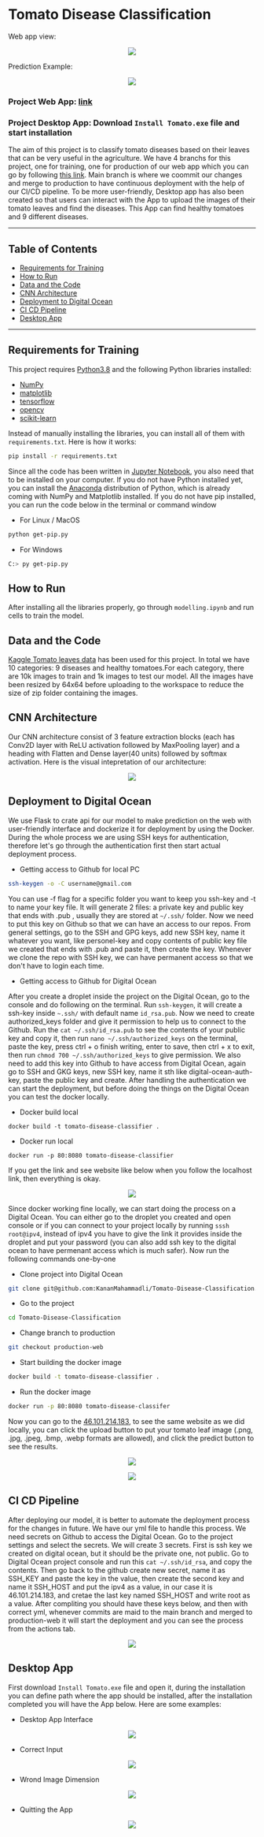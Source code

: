 # Tomato Disease Classification
Web app view:
<p align="center">
  <img src = ./assets/web_1.png>
</p>

Prediction Example:
<p align="center">
  <img src = ./assets/web_2.png>
</p>



### Project Web App: [link](https://kananmahammadli-improved-orbit-xpwj9jx4v7gf6rgg-2001.preview.app.github.dev/)

### Project Desktop App: Download `Install Tomato.exe` file and start installation

The aim of this project is to classify tomato diseases based on their leaves that can be very useful in the agriculture. We have 4 branchs for this project, one for training, one for production of our web app which you can go by following [this link](http://46.101.214.183/). Main branch is where we coommit our changes and merge to production to have continuous deployment with the help of our CI/CD pipeline. To be more user-friendly, Desktop app has also been created so that users can interact with the App to upload the images of their tomato leaves and find the diseases. This App can find healthy tomatoes and 9 different diseases.

---

## Table of Contents

- [Requirements for Training](#requirements-for-training)
- [How to Run](#how-to-run)
- [Data and the Code](#data-and-the-code)
- [CNN Architecture](#cnn-architecture)
- [Deployment to Digital Ocean](#deployment-to-digital-ocean)
- [CI CD Pipeline](#ci-cd-pipeline)
- [Desktop App](#desktop-app)

---

## Requirements for Training

This project requires [Python3.8](https://www.python.org/downloads/release/python-380/) and the following Python libraries installed:

- [NumPy](https://numpy.org/)
- [matplotlib](https://matplotlib.org/)
- [tensorflow](https://www.tensorflow.org/)
- [opencv](https://opencv.org/)
- [scikit-learn](https://scikit-learn.org/stable/)

Instead of manually installing the libraries, you can install all of them with `requirements.txt`. Here is how it works:


```bash
pip install -r requirements.txt
```

Since all the code has been written in [Jupyter Notebook](http://jupyter.org/install.html), you also need that to be installed on your computer.
If you do not have Python installed yet, you can install the [Anaconda](https://www.anaconda.com/download/) distribution of Python, which is already coming with NumPy and Matplotlib installed.
If you do not have pip installed, you can run the code below in the terminal or command window

- For Linux / MacOS

```bash
python get-pip.py
```

- For Windows

```bash
C:> py get-pip.py
```

## How to Run

After installing all the libraries properly, go through `modelling.ipynb` and run cells to train the model.

## Data and the Code

[Kaggle Tomato leaves data](https://www.kaggle.com/kaustubhb999/tomatoleaf) has been used for this project. In total we have 10 categories: 9 diseases and healthy tomatoes.For each category, there are 10k images to train and 1k images to test our model. All the images have been resized by 64x64 before uploading to the workspace to reduce the size of zip folder containing the images.



## CNN Architecture

Our CNN architecture consist of 3 feature extraction blocks (each has Conv2D layer with ReLU activation followed by MaxPooling layer) and a heading with Flatten and Dense layer(40 units) followed by softmax activation. Here is the visual intepretation of our architecture:


<p align="center">
  <img src = ./assets/model_architecture.png>
</p>

## Deployment to Digital Ocean

We use Flask to crate api for our model to make prediction on the web with user-friendly interface and dockerize it for deployment by using the Docker. During the whole process we are using SSH keys for authentication, therefore let's go through the authentication first then start actual deployment process.



- Getting access to Github for local PC

 

```bash
ssh-keygen -o -C username@gmail.com
```

You can use -f flag for a specific folder you want to keep you ssh-key and -t to name your key file. It will generate 2 files: a private key and public key that ends with .pub
, usually they are stored at `~/.ssh/` folder. Now we need to put this key on Github so that we can have an access to our repos. From general settings, go to the SSH and GPG keys, add new SSH key, name it whatever you want, like personel-key and copy contents of public key file we created that ends with .pub and paste it, then create the key. Whenever we clone the repo with SSH key, we can have permanent access so that we don't have to login each time.

- Getting access to Github for Digital Ocean

After you create a droplet inside the project on the Digital Ocean, go to the console and do following on the terminal. Run `ssh-keygen`, it will create a ssh-key inside `~.ssh/` with default name `id_rsa.pub`. Now we need to create authorized_keys folder and give it permission to help us to connect to the Github. Run the `cat ~/.ssh/id_rsa.pub` to see the contents of your public key and copy it, then run `nano ~/.ssh/authorized_keys` on the terminal, paste the key, press ctrl + o finish writing, enter to save, then ctrl + x to exit, then run `chmod 700 ~/.ssh/authorized_keys` to give permission. We also need to add this key into Github to have access from Digital Ocean, again go to SSH and GKG keys, new SSH key, name it sth like digital-ocean-auth-key, paste the public key and create. 
After handling the authentication we can start the deployment, but before doing the things on the Digital Ocean you can test the docker locally.

- Docker build local
  

`docker build -t tomato-disease-classifier .`

- Docker run local
  

`docker run -p 80:8080 tomato-disease-classifier`


If you get the link and see website like below when you follow the localhost link, then everything is okay.

<p align="center">
  <img src = ./assets/local_web.png>
</p>

Since docker working fine locally, we can start doing the process on a Digital Ocean. You can either go to the droplet you created and open console or if you can connect to your project locally by running ```sssh root@ipv4```, instead of ipv4 you have to give the link it provides inside the droplet and put your password (you can also add ssh key to the digital ocean to have permenant access which is much safer). Now run the following commands one-by-one



- Clone project into Digital Ocean



```bash
git clone git@github.com:KananMahammadli/Tomato-Disease-Classification.git
```



- Go to the project



```bash
cd Tomato-Disease-Classification
```



- Change branch to production



```bash
git checkout production-web
```



- Start building the docker image



```bash
docker build -t tomato-disease-classifier .
```



- Run the docker image



```bash
docker run -p 80:8080 tomato-disease-classifer
```



Now you can go to the [46.101.214.183](http://46.101.214.183/), to see the same website as we did locally, you can click the upload button to put your tomato leaf image (.png, .jpg, .jpeg, .bmp, .webp formats are allowed), and click the predict button to see the results.


<p align="center">
  <img src = ./assets/web_1.png>
</p>
<p align="center">
  <img src = ./assets/web_2.png>
</p>

## CI CD Pipeline

After deploying our model, it is better to automate the deployment process for the changes in future. We have our yml file to handle this process. We need secrets on Github to access the Digital Ocean. Go to the project settings and select the secrets. We will create 3 secrets. First is ssh key we created on digital ocean, but it should be the private one, not public. Go to Digital Ocean project console and run this `cat ~/.ssh/id_rsa`, and copy the contents. Then go back to the github create new secret, name it as SSH_KEY and paste the key in the value, then create the second key and name it SSH_HOST and put the ipv4 as a value, in our case it is 46.101.214.183, and cretae the last key named SSH_HOST and write root as a value. After compliting you should have these keys below, and then with correct yml, whenever commits are maid to the main branch and merged to production-web it will start the deployment and you can see the process from the actions tab.

<p align="center">
  <img src = ./assets/keys.png>
</p>

## Desktop App

First download `Install Tomato.exe` file and open it, during the installation you can define path where the app should be installed, after the installation completed you will have the App below. Here are some examples:

- Desktop App Interface

<p align="center">
  <img src = ./assets/desk1.png>
</p>

- Correct Input
<p align="center">
  <img src = ./assets/desk2.png>
</p>

- Wrond Image Dimension

<p align="center">
  <img src = ./assets/desk3.png>
</p>

- Quitting the App

<p align="center">
  <img src = ./assets/desk4.png>
</p>
